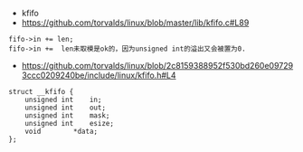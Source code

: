 
- 	kfifo
  - https://github.com/torvalds/linux/blob/master/lib/kfifo.c#L89

```
fifo->in += len;
fifo->in +=  len未取模是ok的，因为unsigned int的溢出又会被置为0.

```
  - https://github.com/torvalds/linux/blob/2c8159388952f530bd260e097293ccc0209240be/include/linux/kfifo.h#L4
```
struct __kfifo {
	unsigned int	in;
	unsigned int	out;
	unsigned int	mask;
	unsigned int	esize;
	void		*data;
};
```
